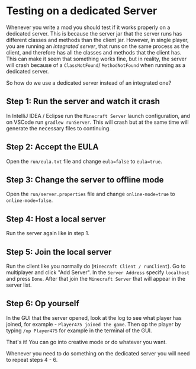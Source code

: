 # Testing on a dedicated Server

Whenever you write a mod you should test if it works properly on a dedicated server. This is because the server jar that the server runs has different classes and methods than the client jar. However, in single player, you are running an _integrated server_, that runs on the same process as the client, and therefore has all the classes and methods that the client has. This can make it seem that something works fine, but in reality, the server will crash because of a `ClassNotFound`/ `MethodNotFound` when running as a dedicated server.

So how do we use a dedicated server instead of an integrated one?

## Step 1: Run the server and watch it crash

In IntelliJ IDEA / Eclipse run the `Minecraft Server` launch configuration, and on VSCode run `gradlew runServer`. This will crash but at the same time will generate the necessary files to continuing.

## Step 2: Accept the EULA

Open the `run/eula.txt` file and change `eula=false` to `eula=true`.

## Step 3: Change the server to offline mode

Open the `run/server.properties` file and change `online-mode=true` to `online-mode=false`.

## Step 4: Host a local server

Run the server again like in step 1.

## Step 5: Join the local server

Run the client like you normally do \(`Minecraft Client / runClient`\). Go to multiplayer and click "Add Server". In the `Server Address` specify `localhost` and press `Done`. After that join the `Minecraft Server` that will appear in the server list.

## Step 6: Op yourself

In the GUI that the server opened, look at the log to see what player has joined, for example - `Player475 joined the game`. Then op the player by typing `/op Player475` for example in the terminal of the GUI.

That's it! You can go into creative mode or do whatever you want.

Whenever you need to do something on the dedicated server you will need to repeat steps 4 - 6.


